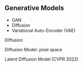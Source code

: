 ## Generative Models

- GAN
- Diffusion
- Variational Auto-Encoder (VAE)


Diffusion

Diffusion Model: pixel space 

Latent Diffusion Model (CVPR 2022)
